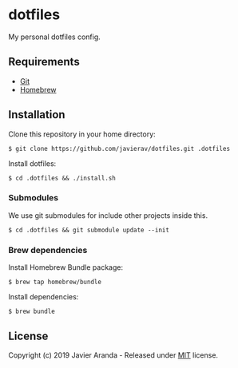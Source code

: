 # dotfiles

My personal dotfiles config.


## Requirements

* [Git](https://git-scm.com)
* [Homebrew](https://brew.sh)


## Installation

Clone this repository in your home directory:

```
$ git clone https://github.com/javierav/dotfiles.git .dotfiles
```

Install dotfiles:

```
$ cd .dotfiles && ./install.sh
```

### Submodules

We use git submodules for include other projects inside this.

```
$ cd .dotfiles && git submodule update --init
```

### Brew dependencies

Install Homebrew Bundle package:

```
$ brew tap homebrew/bundle
```

Install dependencies:

```
$ brew bundle
```


## License

Copyright (c) 2019 Javier Aranda - Released under [MIT](LICENSE) license.
